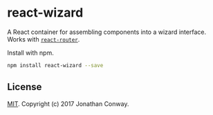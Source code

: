 # react-wizard

A React container for assembling components into a wizard interface. Works with [`react-router`](https://github.com/ReactTraining/react-router).

Install with npm.

```sh
npm install react-wizard --save
```

## License

[MIT](LICENSE). Copyright (c) 2017 Jonathan Conway.
